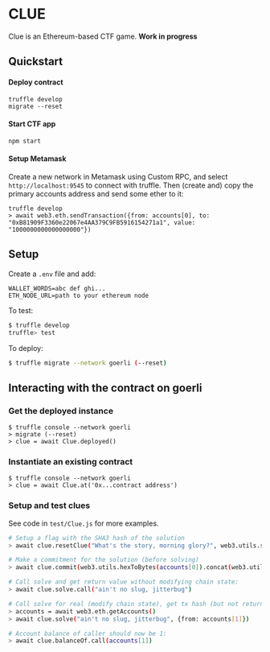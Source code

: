 # CLUE

Clue is an Ethereum-based CTF game. **Work in progress**

## Quickstart

#### Deploy contract

```
truffle develop
migrate --reset
```

#### Start CTF app

```
npm start
```

#### Setup Metamask

Create a new network in Metamask using Custom RPC, and select `http://localhost:9545` to connect with truffle. Then
(create and) copy the primary accounts address and send some ether to it:

```
truffle develop
> await web3.eth.sendTransaction({from: accounts[0], to: "0xB81909F3360e22067e4AA379C9FB5916154271a1", value: "1000000000000000000"})
```

## Setup

Create a `.env` file and add:

```
WALLET_WORDS=abc def ghi...
ETH_NODE_URL=path to your ethereum node
```

To test:

```sh
$ truffle develop
truffle> test
```

To deploy:

```sh
$ truffle migrate --network goerli (--reset)
```

## Interacting with the contract on goerli

### Get the deployed instance

```
$ truffle console --network goerli
> migrate (--reset)
> clue = await Clue.deployed()
```

### Instantiate an existing contract

```
$ truffle console --network goerli
> clue = await Clue.at('0x...contract address')
```

### Setup and test clues

See code in `test/Clue.js` for more examples.

```sh
# Setup a flag with the SHA3 hash of the solution
> await clue.resetClue("What's the story, morning glory?", web3.utils.sha3("ain't no slug, jitterbug"))

# Make a commitment for the solution (before solving)
> await clue.commit(web3.utils.hexToBytes(accounts[0]).concat(web3.utils.hexToBytes(web3.utils.toHex("ain't no slug, jitterbug"))))

# Call solve and get return value without modifying chain state:
> await clue.solve.call("ain't no slug, jitterbug")

# Call solve for real (modify chain state), get tx hash (but not return value):
> accounts = await web3.eth.getAccounts()
> await clue.solve("ain't no slug, jitterbug", {from: accounts[1]})

# Account balance of caller should now be 1:
> await clue.balanceOf.call(accounts[1])
```
